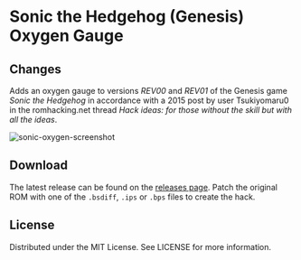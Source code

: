 # Sonic the Hedgehog (Genesis) Oxygen Gauge

## Changes
Adds an oxygen gauge
to versions *REV00* and *REV01*
of the Genesis game
*Sonic the Hedgehog*
in accordance with a 2015 post by user Tsukiyomaru0
in the romhacking.net thread
*Hack ideas: for those without the skill but with all the ideas*.

![sonic-oxygen-screenshot](https://github.com/user-attachments/assets/e2dbe64a-7a05-4241-9879-9d0976bc4e9a)

## Download
The latest release can be found on the
[releases page](https://github.com/lightbulb-sun/sonic-oxygen/releases).
Patch the original ROM with one of the `.bsdiff`, `.ips` or `.bps` files
to create the hack.

## License
Distributed under the MIT License. See LICENSE for more information.
